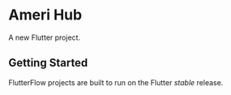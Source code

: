 # Ameri Hub

A new Flutter project.

## Getting Started

FlutterFlow projects are built to run on the Flutter _stable_ release.
